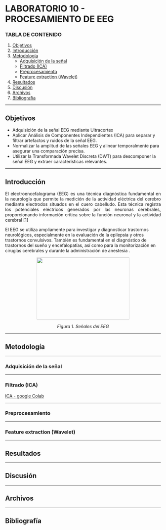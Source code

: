 # LABORATORIO 10 - PROCESAMIENTO DE EEG

### TABLA DE CONTENIDO

1. [Objetivos](#id1)
2. [Introducción](#id2)
3. [Metodología](#id3)
   - [Adquisición de la señal](#id4)
   - [Filtrado (ICA)](#id5)
   - [Preprocesamiento](#id6)
   - [Feature extraction (Wavelet)](#id7)
4. [Resultados](#id8)
5. [Discusión](#id9)
6. [Archivos](#id10)
7. [Bibliografía](#id11)
---

## **Objetivos** <a name="id1"></a>
- Adquisición de la señal EEG mediante Ultracortex
- Aplicar Análisis de Componentes Independientes (ICA) para separar y filtrar artefactos y ruidos de la señal EEG.
- Normalizar la amplitud de las señales EEG y alinear temporalmente para asegurar una comparación precisa.
- Utilizar la Transformada Wavelet Discreta (DWT) para descomponer la señal EEG y extraer características relevantes.

---
## **Introducción** <a name="id2"></a>
<p align="justify">El electroencefalograma (EEG) es una técnica diagnóstica fundamental en la neurología que permite la medición de la actividad eléctrica del cerebro mediante electrodos situados en el cuero cabelludo. Esta técnica registra los potenciales eléctricos generados por las neuronas cerebrales, proporcionando información crítica sobre la función neuronal y la actividad cerebral [1] </p>

<p align=justify"> El EEG se utiliza ampliamente para investigar y diagnosticar trastornos neurológicos, especialmente en la evaluación de la epilepsia y otros trastornos convulsivos. También es fundamental en el diagnóstico de trastornos del sueño y encefalopatías, así como para la monitorización en cirugías cerebrales y durante la administración de anestesia .</p>

<p align="center">
  <img src=""  width="300" height="200"> </p>
<em><p align="center">Figura 1. Señales del EEG </p></em> 

---
## **Metodología** <a name="id3"></a>


---
### **Adquisición de la señal** <a name="id4"></a>


---
### **Filtrado (ICA)** <a name="id5"></a>

[ICA - google Colab](https://colab.research.google.com/drive/1OVnGGGl1892MNKIAGkUj3gbo-6ZN5EDJ?usp=sharing)


---
### **Preprocesamiento** <a name="id6"></a>


---
### **Feature extraction (Wavelet)** <a name="id7"></a>


---


## **Resultados** <a name="id8"></a>


---

## **Discusión** <a name="id9"></a>


---

## **Archivos** <a name="id10"></a>


---


## **Bibliografía** <a name="id11"></a>


